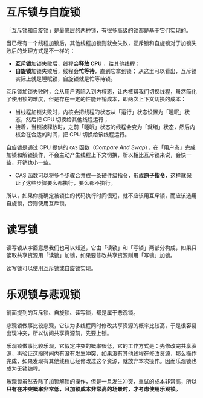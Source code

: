 # 互斥锁与自旋锁
「互斥锁和自旋锁」是最底层的两种锁，有很多高级的锁都是基于它们实现的。

当已经有一个线程加锁后，其他线程加锁则就会失败，互斥锁和自旋锁对于加锁失败后的处理方式是不一样的：
- **互斥锁**加锁失败后，线程会**释放 CPU** ，给其他线程；
- **自旋锁**加锁失败后，线程会**忙等待**，直到它拿到锁；
从这里可以看出，互斥锁实际上就是睡眠锁，自旋锁就是忙等待锁。

互斥锁加锁失败时，会从用户态陷入到内核态，让内核帮我们切换线程，虽然简化了使用锁的难度，但是存在一定的性能开销成本，即两次上下文切换的成本：
- 当线程加锁失败时，内核会把线程的状态从「运行」状态设置为「睡眠」状态，然后把 CPU 切换给其他线程运行；
- 接着，当锁被释放时，之前「睡眠」状态的线程会变为「就绪」状态，然后内核会在合适的时间，把 CPU 切换给该线程运行。

自旋锁是通过 CPU 提供的 `CAS` 函数（_Compare And Swap_），在「用户态」完成加锁和解锁操作，不会主动产生线程上下文切换，所以相比互斥锁来说，会快一些，开销也小一些。
- CAS 函数可以将多个步骤合并成一条硬件级指令，形成**原子指令**，这样就保证了这些步骤要么都执行，要么都不执行。

所以，如果你能确定被锁住的代码执行时间很短，就不应该用互斥锁，而应该选用自旋锁，否则使用互斥锁。

# 读写锁
读写锁从字面意思我们也可以知道，它由「读锁」和「写锁」两部分构成，如果只读取共享资源用「读锁」加锁，如果要修改共享资源则用「写锁」加锁。

读写锁可以使用互斥锁或自旋锁实现。

# 乐观锁与悲观锁
前面提到的互斥锁、自旋锁、读写锁，都是属于悲观锁。

悲观锁做事比较悲观，它认为多线程同时修改共享资源的概率比较高，于是很容易出现冲突，所以访问共享资源前，先要上锁。

乐观锁做事比较乐观，它假定冲突的概率很低，它的工作方式是：先修改完共享资源，再验证这段时间内有没有发生冲突，如果没有其他线程在修改资源，那么操作完成，如果发现有其他线程已经修改过这个资源，就放弃本次操作。因而乐观锁也成为无锁编程。

乐观锁虽然去除了加锁解锁的操作，但是一旦发生冲突，重试的成本非常高，所以**只有在冲突概率非常低，且加锁成本非常高的场景时，才考虑使用乐观锁。**




